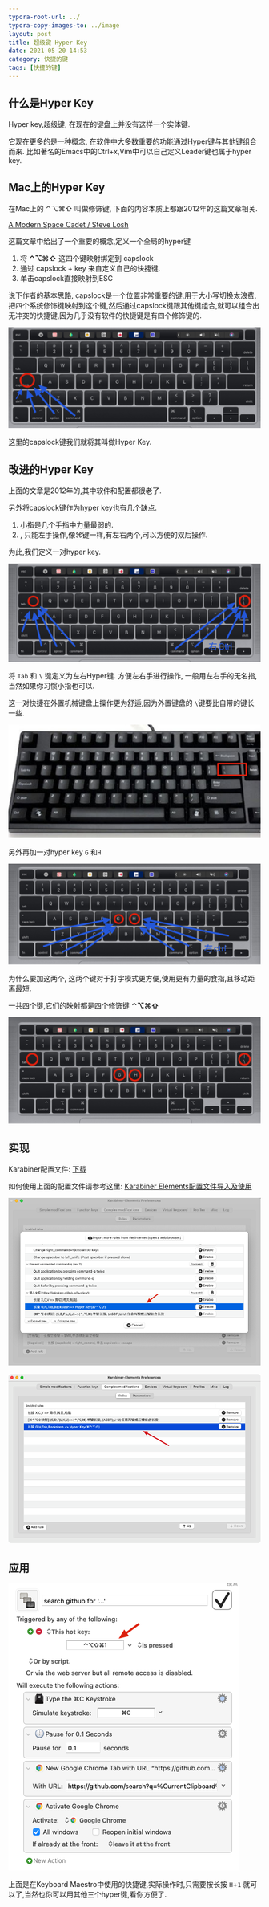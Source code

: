 ```yaml
---
typora-root-url: ../
typora-copy-images-to: ../image
layout: post
title: 超级键 Hyper Key
date: 2021-05-20 14:53
category: 快捷的键
tags: [快捷的键]
---
```




## 什么是Hyper Key

Hyper key,超级键, 在现在的键盘上并没有这样一个实体键.

它现在更多的是一种概念, 在软件中大多数重要的功能通过Hyper键与其他键组合而来. 比如著名的Emacs中的Ctrl+x,Vim中可以自己定义Leader键也属于hyper key.



## Mac上的Hyper Key

在Mac上的 ⌃⌥⌘⇧  叫做修饰键,  下面的内容本质上都跟2012年的这篇文章相关.

[A Modern Space Cadet / Steve Losh](https://stevelosh.com/blog/2012/10/a-modern-space-cadet/)

这篇文章中给出了一个重要的概念,定义一个全局的hyper键

1. 将 **⌃⌥⌘⇧** 这四个键映射绑定到 capslock 
2. 通过 capslock + key 来自定义自己的快捷键.
3. 单击capslock直接映射到ESC



说下作者的基本思路, capslock是一个位置非常重要的键,用于大小写切换太浪费,把四个系统修饰键映射到这个键,然后通过capslock键跟其他键组合,就可以组合出无冲突的快捷键,因为几乎没有软件的快捷键是有四个修饰键的.

![image-20210520151433251](/image/image-20210520151433251.png)





这里的capslock键我们就将其叫做Hyper Key.



## 改进的Hyper Key

上面的文章是2012年的,其中软件和配置都很老了.

另外将capslock键作为hyper key也有几个缺点.

1. 小指是几个手指中力量最弱的.
2. , 只能左手操作,像⌘键一样,有左右两个,可以方便的双后操作.



为此,我们定义一对hyper key.  

![image-20210520152031507](/image/image-20210520152031507.png)

将 `Tab` 和 `\` 键定义为左右Hyper键. 方便左右手进行操作, 一般用左右手的无名指,当然如果你习惯小指也可以.

这一对快捷在外置机械键盘上操作更为舒适,因为外置键盘的 `\`键要比自带的键长一些.

![image-20210520152406709](/image/image-20210520152406709.png)

另外再加一对hyper key `G` 和`H`

![image-20210520152538272](/image/image-20210520152538272.png)



为什么要加这两个, 这两个键对于打字模式更方便,使用更有力量的食指,且移动距离最短.

一共四个键,它们的映射都是四个修饰键  **⌃⌥⌘⇧**

![image-20210520152832146](/image/image-20210520152832146.png)



## 实现



Karabiner配置文件: [下载](https://babyking.github.io/lazytips/karabiner/lrzz.json)

如何使用上面的配置文件请参考这里: [Karabiner Elements配置文件导入及使用](https://babyking.github.io/%E5%BF%AB%E6%8D%B7%E7%9A%84%E9%94%AE/2021/05/12/karabiner-pei-zhi-wen-jian-dao-ru-ji-shi-yong.html)



![image-20210520152945783](/image/image-20210520152945783.png)

![image-20210520153020562](/image/image-20210520153020562.png)



## 应用

![image-20210520153315825](/image/image-20210520153315825.png)

上面是在Keyboard Maestro中使用的快捷键,实际操作时,只需要按长按 `H`+`1` 就可以了,当然也你可以用其他三个hyper键,看你方便了.
